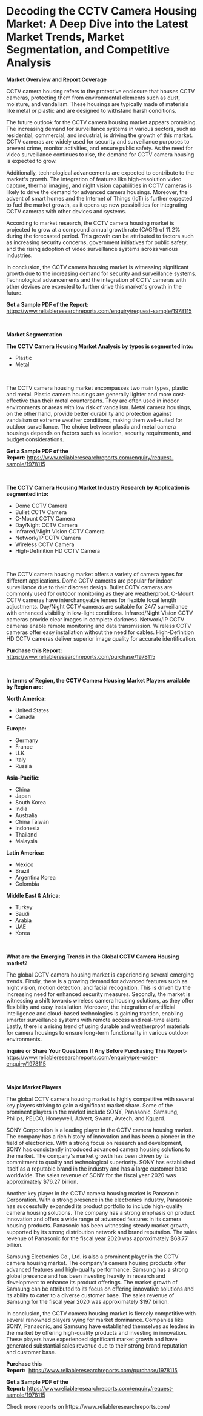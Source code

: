 <p><h1>Decoding the CCTV Camera Housing Market: A Deep Dive into the Latest Market Trends, Market Segmentation, and Competitive Analysis</h1></p><p><strong>Market Overview and Report Coverage</strong></p>
<p><p>CCTV camera housing refers to the protective enclosure that houses CCTV cameras, protecting them from environmental elements such as dust, moisture, and vandalism. These housings are typically made of materials like metal or plastic and are designed to withstand harsh conditions.</p><p>The future outlook for the CCTV camera housing market appears promising. The increasing demand for surveillance systems in various sectors, such as residential, commercial, and industrial, is driving the growth of this market. CCTV cameras are widely used for security and surveillance purposes to prevent crime, monitor activities, and ensure public safety. As the need for video surveillance continues to rise, the demand for CCTV camera housing is expected to grow.</p><p>Additionally, technological advancements are expected to contribute to the market's growth. The integration of features like high-resolution video capture, thermal imaging, and night vision capabilities in CCTV cameras is likely to drive the demand for advanced camera housings. Moreover, the advent of smart homes and the Internet of Things (IoT) is further expected to fuel the market growth, as it opens up new possibilities for integrating CCTV cameras with other devices and systems.</p><p>According to market research, the CCTV camera housing market is projected to grow at a compound annual growth rate (CAGR) of 11.2% during the forecasted period. This growth can be attributed to factors such as increasing security concerns, government initiatives for public safety, and the rising adoption of video surveillance systems across various industries.</p><p>In conclusion, the CCTV camera housing market is witnessing significant growth due to the increasing demand for security and surveillance systems. Technological advancements and the integration of CCTV cameras with other devices are expected to further drive this market's growth in the future.</p></p>
<p><strong>Get a Sample PDF of the Report:</strong> <a href="https://www.reliableresearchreports.com/enquiry/request-sample/1978115">https://www.reliableresearchreports.com/enquiry/request-sample/1978115</a></p>
<p>&nbsp;</p>
<p><strong>Market Segmentation</strong></p>
<p><strong>The CCTV Camera Housing Market Analysis by types is segmented into:</strong></p>
<p><ul><li>Plastic</li><li>Metal</li></ul></p>
<p>&nbsp;</p>
<p><p>The CCTV camera housing market encompasses two main types, plastic and metal. Plastic camera housings are generally lighter and more cost-effective than their metal counterparts. They are often used in indoor environments or areas with low risk of vandalism. Metal camera housings, on the other hand, provide better durability and protection against vandalism or extreme weather conditions, making them well-suited for outdoor surveillance. The choice between plastic and metal camera housings depends on factors such as location, security requirements, and budget considerations.</p></p>
<p><strong>Get a Sample PDF of the Report:</strong>&nbsp;<a href="https://www.reliableresearchreports.com/enquiry/request-sample/1978115">https://www.reliableresearchreports.com/enquiry/request-sample/1978115</a></p>
<p>&nbsp;</p>
<p><strong>The CCTV Camera Housing Market Industry Research by Application is segmented into:</strong></p>
<p><ul><li>Dome CCTV Camera</li><li>Bullet CCTV Camera</li><li>C-Mount CCTV Camera</li><li>Day/Night CCTV Camera</li><li>Infrared/Night Vision CCTV Camera</li><li>Network/IP CCTV Camera</li><li>Wireless CCTV Camera</li><li>High-Definition HD CCTV Camera</li></ul></p>
<p>&nbsp;</p>
<p><p>The CCTV camera housing market offers a variety of camera types for different applications. Dome CCTV cameras are popular for indoor surveillance due to their discreet design. Bullet CCTV cameras are commonly used for outdoor monitoring as they are weatherproof. C-Mount CCTV cameras have interchangeable lenses for flexible focal length adjustments. Day/Night CCTV cameras are suitable for 24/7 surveillance with enhanced visibility in low-light conditions. Infrared/Night Vision CCTV cameras provide clear images in complete darkness. Network/IP CCTV cameras enable remote monitoring and data transmission. Wireless CCTV cameras offer easy installation without the need for cables. High-Definition HD CCTV cameras deliver superior image quality for accurate identification.</p></p>
<p><strong>Purchase this Report:</strong>&nbsp; <a href="https://www.reliableresearchreports.com/purchase/1978115">https://www.reliableresearchreports.com/purchase/1978115</a></p>
<p>&nbsp;</p>
<p><strong>In terms of Region, the CCTV Camera Housing Market Players available by Region are:</strong></p>
<p>
    <p> <strong> North America: </strong>
        <ul>
            <li>United States</li>
            <li>Canada</li>
        </ul>
        </p> 
    <p> <strong> Europe: </strong>
        <ul>
            <li>Germany</li>
            <li>France</li>
            <li>U.K.</li>
            <li>Italy</li>
            <li>Russia</li>
        </ul>
        </p> 
    <p> <strong> Asia-Pacific: </strong>
        <ul>
            <li>China</li>
            <li>Japan</li>
            <li>South Korea</li>
            <li>India</li>
            <li>Australia</li>
            <li>China Taiwan</li>
            <li>Indonesia</li>
            <li>Thailand</li>
            <li>Malaysia</li>
        </ul>
        </p> 
    <p> <strong> Latin America: </strong>
        <ul>
            <li>Mexico</li>
            <li>Brazil</li>
            <li>Argentina Korea</li>
            <li>Colombia</li>
        </ul>
        </p> 
    <p> <strong> Middle East & Africa: </strong>
        <ul>
            <li>Turkey</li>
            <li>Saudi</li>
            <li>Arabia</li>
            <li>UAE</li>
            <li>Korea</li>
        </ul>
    </p>
    </p>
<p>&nbsp;</p>
<p><strong>What are the Emerging Trends in the Global CCTV Camera Housing market?</strong></p>
<p><p>The global CCTV camera housing market is experiencing several emerging trends. Firstly, there is a growing demand for advanced features such as night vision, motion detection, and facial recognition. This is driven by the increasing need for enhanced security measures. Secondly, the market is witnessing a shift towards wireless camera housing solutions, as they offer flexibility and easy installation. Moreover, the integration of artificial intelligence and cloud-based technologies is gaining traction, enabling smarter surveillance systems with remote access and real-time alerts. Lastly, there is a rising trend of using durable and weatherproof materials for camera housings to ensure long-term functionality in various outdoor environments.</p></p>
<p><strong>Inquire or Share Your Questions If Any Before Purchasing This Report</strong>- <a href="https://www.reliableresearchreports.com/enquiry/pre-order-enquiry/1978115">https://www.reliableresearchreports.com/enquiry/pre-order-enquiry/1978115</a></p>
<p>&nbsp;</p>
<p><strong>Major Market Players</strong></p>
<p><p>The global CCTV camera housing market is highly competitive with several key players striving to gain a significant market share. Some of the prominent players in the market include SONY, Panasonic, Samsung, Philips, PELCO, Honeywell, Advert, Swann, Avtech, and Kguard.</p><p>SONY Corporation is a leading player in the CCTV camera housing market. The company has a rich history of innovation and has been a pioneer in the field of electronics. With a strong focus on research and development, SONY has consistently introduced advanced camera housing solutions to the market. The company's market growth has been driven by its commitment to quality and technological superiority. SONY has established itself as a reputable brand in the industry and has a large customer base worldwide. The sales revenue of SONY for the fiscal year 2020 was approximately $76.27 billion.</p><p>Another key player in the CCTV camera housing market is Panasonic Corporation. With a strong presence in the electronics industry, Panasonic has successfully expanded its product portfolio to include high-quality camera housing solutions. The company has a strong emphasis on product innovation and offers a wide range of advanced features in its camera housing products. Panasonic has been witnessing steady market growth, supported by its strong distribution network and brand reputation. The sales revenue of Panasonic for the fiscal year 2020 was approximately $68.77 billion.</p><p>Samsung Electronics Co., Ltd. is also a prominent player in the CCTV camera housing market. The company's camera housing products offer advanced features and high-quality performance. Samsung has a strong global presence and has been investing heavily in research and development to enhance its product offerings. The market growth of Samsung can be attributed to its focus on offering innovative solutions and its ability to cater to a diverse customer base. The sales revenue of Samsung for the fiscal year 2020 was approximately $197 billion.</p><p>In conclusion, the CCTV camera housing market is fiercely competitive with several renowned players vying for market dominance. Companies like SONY, Panasonic, and Samsung have established themselves as leaders in the market by offering high-quality products and investing in innovation. These players have experienced significant market growth and have generated substantial sales revenue due to their strong brand reputation and customer base.</p></p>
<p><strong>Purchase this Report:</strong>&nbsp;&nbsp;<a href="https://www.reliableresearchreports.com/purchase/1978115">https://www.reliableresearchreports.com/purchase/1978115</a></p>
<p></p>
<p><strong>Get a Sample PDF of the Report:</strong>&nbsp;<a href="https://www.reliableresearchreports.com/enquiry/request-sample/1978115">https://www.reliableresearchreports.com/enquiry/request-sample/1978115</a></p>
<p>Check more reports on https://www.reliableresearchreports.com/</p>